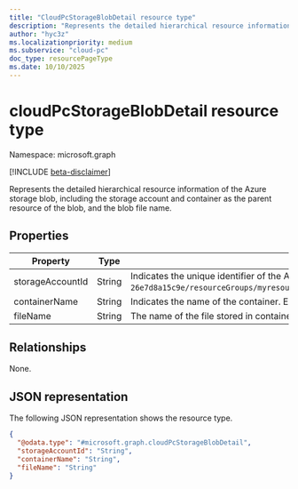 ```yaml
---
title: "CloudPcStorageBlobDetail resource type"
description: "Represents the detailed hierarchical resource information of the Azure storage blob, including the storage account and container as the parent resource of the blob, and the blob file name."
author: "hyc3z"
ms.localizationpriority: medium
ms.subservice: "cloud-pc"
doc_type: resourcePageType
ms.date: 10/10/2025
---
```


# cloudPcStorageBlobDetail resource type

Namespace: microsoft.graph

[!INCLUDE [beta-disclaimer](../../includes/beta-disclaimer.md)]

Represents the detailed hierarchical resource information of the Azure storage blob, including the storage account and container as the parent resource of the blob, and the blob file name.

## Properties
| Property           | Type         | Description                   |
| ------------------ | ------------ | ----------------------------- |
| storageAccountId   | String | Indicates the unique identifier of the Azure storage account. Example: `/subscriptions/0231ef39-1113-4772-bffe-26e7d8a15c9e/resourceGroups/myresourcegroup/providers/Microsoft.Storage/storageAccounts/mystorageaccount`.   |
| containerName | String | Indicates the name of the container. Example: `mycontainer` |
| fileName | String | The name of the file stored in container. Example: `myexportedvm.vhd`  | 


## Relationships
None.

## JSON representation
The following JSON representation shows the resource type.
<!-- {
  "blockType": "resource",
  "keyProperty": "storageAccountId",
  "@odata.type": "microsoft.graph.cloudPcStorageBlobDetail",
  "baseType": "microsoft.graph.entity",
  "openType": false
}
-->
``` json
{
  "@odata.type": "#microsoft.graph.cloudPcStorageBlobDetail",
  "storageAccountId": "String",
  "containerName": "String",
  "fileName": "String"
}
```
